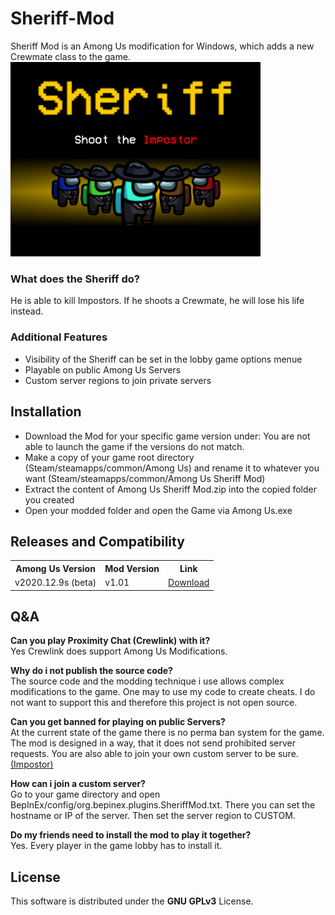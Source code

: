 # Sheriff-Mod
Sheriff Mod is an Among Us modification for Windows, which adds a new Crewmate class to the game.
<img src ="IntroScreen.png" width="400"></img>

<h3>What does the Sheriff do?</h3>
He is able to kill Impostors. If he shoots a Crewmate, he will lose his life instead.
<h3>Additional Features</h3>
<ul>
<li> Visibility of the Sheriff can be set in the lobby game options menue</li>
<li> Playable on public Among Us Servers</li>
<li> Custom server regions to join private servers</li>
</ul>

<h2> Installation </h2>
<ul>
<li>Download the Mod for your specific game version under:
You are not able to launch the game if the versions do not match.</li>
<li>Make a copy of your game root directory (Steam/steamapps/common/Among Us) and rename it to whatever you want (Steam/steamapps/common/Among Us Sheriff Mod) </li>
<li>Extract the content of Among Us Sheriff Mod.zip into the copied folder you created</li>
<li>Open your modded folder and open the Game via Among Us.exe</li>
</ul>
 
<h2>Releases and Compatibility</h2>
 
 <table style="width:100%">
  <tr>
    <th>Among Us Version</th>
    <th>Mod Version</th>
    <th>Link</th>
  </tr>
  <tr>
    <td>v2020.12.9s (beta)</td>
    <td>v1.01</td>
    <td><a href="https://github.com/Woodi-dev/Sheriff-Mod/releases/tag/v2020.12.9s">Download</></td>
  </tr>

</table>

<h2>Q&A</h2>
 
<p><b>Can you play Proximity Chat (Crewlink) with it?</b></br>
Yes Crewlink does support Among Us Modifications.</p>
<p><b>Why do i not publish the source code?</b></br>
The source code and the modding technique i use allows complex modifications to the game.
One may to use my code to create cheats. I do not want to support this and therefore this project is not open source.</p>
<p><b>Can you get banned for playing on public Servers?</b></br>
At the current state of the game there is no perma ban system for the game. The mod is designed in a way, that it does not send prohibited server requests.
You are also able to join your own custom server to be sure. <a href="https://github.com/Impostor/Impostor">(Impostor)</a></p>
<p><b>How can i join a custom server?</b></br>
Go to your game directory and open BepInEx/config/org.bepinex.plugins.SheriffMod.txt. There you can set the hostname or IP of the server. Then set the server region to CUSTOM.</p>
<p><b>Do my friends need to install the mod to play it together?</b></br>
Yes. Every player in the game lobby has to install it.</p>
<h2>License</h2>
This software is distributed under the <b>GNU GPLv3</b> License.
